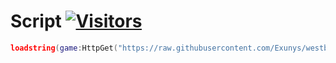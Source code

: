 # Script [![Visitors](https://visitor-badge.glitch.me/badge?page_id=Exunys.westbound.pro-Utilities)](https://github.com/Exunys/westbound.pro-Utilites)
```lua
loadstring(game:HttpGet("https://raw.githubusercontent.com/Exunys/westbound.pro-Utilites/main/westbound.pro"))()
```
